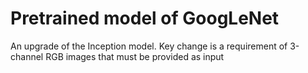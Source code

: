 # Pretrained model of GoogLeNet

An upgrade of the Inception model.
Key change is a requirement of 3-channel RGB images that must be provided as input